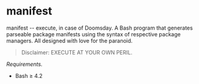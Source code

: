 # manifest
manifest -- execute, in case of Doomsday.
A Bash program that generates parseable package manifests using the
syntax of respective package managers. All designed with love for the paranoid.

> Disclaimer: EXECUTE AT YOUR OWN PERIL.

*Requirements.*
* Bash ≥ 4.2
